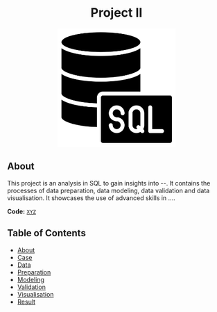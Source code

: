 <h1 align="center">Project II</h1>

<p align="center">
  <img width="273px" src="https://github.com/blackcrowX/blackcrowX.github.io/blob/main/images/sql-server.png?raw=true"/>
</p>

## About

This project is an analysis in SQL to gain insights into --. It contains the processes of data preparation, data modeling, data validation and data visualisation. It showcases the use of advanced skills in ....

**Code:** [`XYZ`](https://github.com/blackcrowX/Data-Analysis-Portfolio/blob/main/Project-II/)

## Table of Contents
- [About](https://github.com/blackcrowX/Data-Analysis-Portfolio/blob/main/Project-II/readme.md#about)
- [Case](https://github.com/blackcrowX/Data-Analysis-Portfolio/blob/main/Project-II/readme.md#case)
- [Data](https://github.com/blackcrowX/Data-Analysis-Portfolio/blob/main/Project-II/readme.md#data)
- [Preparation](https://github.com/blackcrowX/Data-Analysis-Portfolio/blob/main/Project-II/readme.md#preparation)
- [Modeling](https://github.com/blackcrowX/Data-Analysis-Portfolio/blob/main/Project-II/readme.md#modeling)
- [Validation](https://github.com/blackcrowX/Data-Analysis-Portfolio/blob/main/Project-II/readme.md#validation)
- [Visualisation](https://github.com/blackcrowX/Data-Analysis-Portfolio/blob/main/Project-II/readme.md#visualisation)
- [Result](https://github.com/blackcrowX/Data-Analysis-Portfolio/blob/main/Project-II/readme.md#result)

